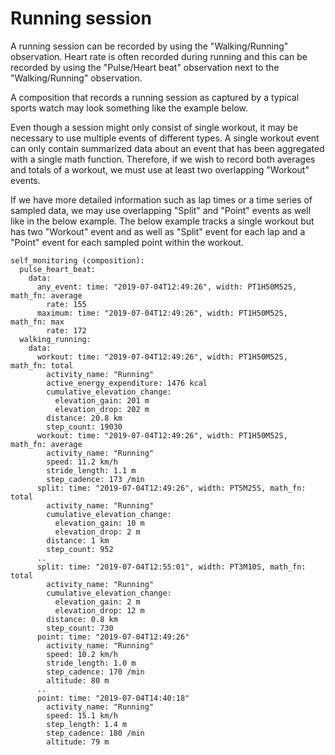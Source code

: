# Running session

A running session can be recorded by using the "Walking/Running" observation.
Heart rate is often recorded during running and this can be recorded by using
the "Pulse/Heart beat" observation next to the "Walking/Running" observation.

A composition that records a running session as captured by a typical sports
watch may look something like the example below.

Even though a session might only consist of single workout, it may be necessary
to use multiple events of different types. A single workout event can only
contain summarized data about an event that has been aggregated with a single
math function. Therefore, if we wish to record both averages and totals of a
workout, we must use at least two overlapping "Workout" events.

If we have more detailed information such as lap times or a time series of
sampled data, we may use overlapping "Split" and "Point" events as well like in
the below example. The below example tracks a single workout but has two
"Workout" event and as well as "Split" event for each lap and a "Point" event
for each sampled point within the workout.

```
self_monitoring (composition):
  pulse_heart_beat:
    data:
      any_event: time: "2019-07-04T12:49:26", width: PT1H50M52S, math_fn: average
        rate: 155
      maximum: time: "2019-07-04T12:49:26", width: PT1H50M52S, math_fn: max
        rate: 172
  walking_running:
    data:
      workout: time: "2019-07-04T12:49:26", width: PT1H50M52S, math_fn: total
        activity_name: "Running"
        active_energy_expenditure: 1476 kcal
        cumulative_elevation_change:
          elevation_gain: 201 m
          elevation_drop: 202 m
        distance: 20.8 km
        step_count: 19030
      workout: time: "2019-07-04T12:49:26", width: PT1H50M52S, math_fn: average
        activity_name: "Running"
        speed: 11.2 km/h
        stride_length: 1.1 m
        step_cadence: 173 /min
      split: time: "2019-07-04T12:49:26", width: PT5M25S, math_fn: total
        activity_name: "Running"
        cumulative_elevation_change:
          elevation_gain: 10 m
          elevation_drop: 2 m
        distance: 1 km
        step_count: 952
      ..
      split: time: "2019-07-04T12:55:01", width: PT3M10S, math_fn: total
        activity_name: "Running"
        cumulative_elevation_change:
          elevation_gain: 2 m
          elevation_drop: 12 m
        distance: 0.8 km
        step_count: 730
      point: time: "2019-07-04T12:49:26"
        activity_name: "Running"
        speed: 10.2 km/h
        stride_length: 1.0 m
        step_cadence: 170 /min
        altitude: 80 m
      ..
      point: time: "2019-07-04T14:40:18"
        activity_name: "Running"
        speed: 15.1 km/h
        step_length: 1.4 m
        step_cadence: 180 /min
        altitude: 79 m
```
